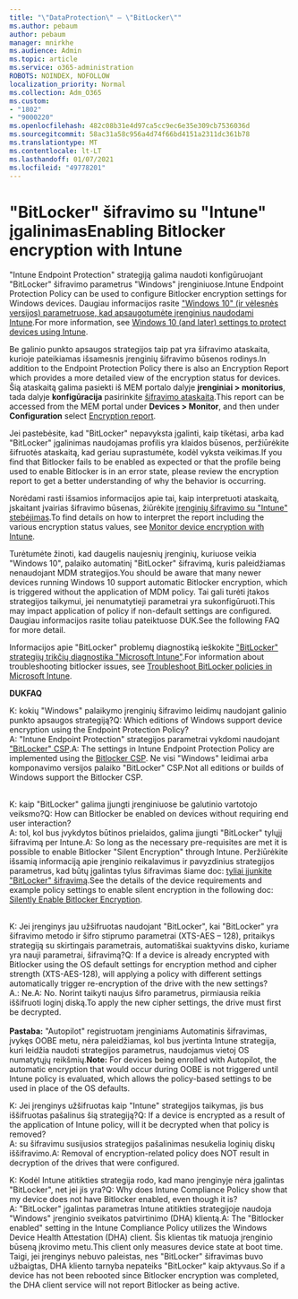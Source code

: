 ```yaml
---
title: "\"DataProtection\" – \"BitLocker\""
ms.author: pebaum
author: pebaum
manager: mnirkhe
ms.audience: Admin
ms.topic: article
ms.service: o365-administration
ROBOTS: NOINDEX, NOFOLLOW
localization_priority: Normal
ms.collection: Adm_O365
ms.custom:
- "1802"
- "9000220"
ms.openlocfilehash: 482c08b31e4d97ca5cc9ec6e35e309cb7536036d
ms.sourcegitcommit: 58ac31a58c956a4d74f66bd4151a2311dc361b78
ms.translationtype: MT
ms.contentlocale: lt-LT
ms.lasthandoff: 01/07/2021
ms.locfileid: "49778201"
---
```

# <a name="enabling-bitlocker-encryption-with-intune"></a><span data-ttu-id="20e5a-102">"BitLocker" šifravimo su "Intune" įgalinimas</span><span class="sxs-lookup"><span data-stu-id="20e5a-102">Enabling Bitlocker encryption with Intune</span></span>

<span data-ttu-id="20e5a-103">"Intune Endpoint Protection" strategiją galima naudoti konfigūruojant "BitLocker" šifravimo parametrus "Windows" įrenginiuose.</span><span class="sxs-lookup"><span data-stu-id="20e5a-103">Intune Endpoint Protection Policy can be used to configure Bitlocker encryption settings for Windows devices.</span></span> <span data-ttu-id="20e5a-104">Daugiau informacijos rasite ["Windows 10" (ir vėlesnės versijos) parametruose, kad apsaugotumėte įrenginius naudodami Intune](https://docs.microsoft.com/intune/endpoint-protection-windows-10#windows-encryption).</span><span class="sxs-lookup"><span data-stu-id="20e5a-104">For more information, see [Windows 10 (and later) settings to protect devices using Intune](https://docs.microsoft.com/intune/endpoint-protection-windows-10#windows-encryption).</span></span>

<span data-ttu-id="20e5a-105">Be galinio punkto apsaugos strategijos taip pat yra šifravimo ataskaita, kurioje pateikiamas išsamesnis įrenginių šifravimo būsenos rodinys.</span><span class="sxs-lookup"><span data-stu-id="20e5a-105">In addition to the Endpoint Protection Policy there is also an Encryption Report which provides a more detailed view of the encryption status for devices.</span></span> <span data-ttu-id="20e5a-106">Šią ataskaitą galima pasiekti iš MEM portalo dalyje **įrenginiai > monitorius**, tada dalyje **konfigūracija** pasirinkite [šifravimo ataskaita](https://endpoint.microsoft.com/#blade/Microsoft_Intune_DeviceSettings/DevicesMonitorMenu/encryptionReport).</span><span class="sxs-lookup"><span data-stu-id="20e5a-106">This report can be accessed from the MEM portal under **Devices > Monitor**, and then under **Configuration** select [Encryption report](https://endpoint.microsoft.com/#blade/Microsoft_Intune_DeviceSettings/DevicesMonitorMenu/encryptionReport).</span></span>

<span data-ttu-id="20e5a-107">Jei pastebėsite, kad "BitLocker" nepavyksta įgalinti, kaip tikėtasi, arba kad "BitLocker" įgalinimas naudojamas profilis yra klaidos būsenos, peržiūrėkite šifruotės ataskaitą, kad geriau suprastumėte, kodėl vyksta veikimas.</span><span class="sxs-lookup"><span data-stu-id="20e5a-107">If you find that Bitlocker fails to be enabled as expected or that the profile being used to enable Bitlocker is in an error state, please review the encryption report to get a better understanding of why the behavior is occurring.</span></span>

<span data-ttu-id="20e5a-108">Norėdami rasti išsamios informacijos apie tai, kaip interpretuoti ataskaitą, įskaitant įvairias šifravimo būsenas, žiūrėkite [įrenginių šifravimo su "Intune" stebėjimas](https://docs.microsoft.com/mem/intune/protect/encryption-monitor).</span><span class="sxs-lookup"><span data-stu-id="20e5a-108">To find details on how to interpret the report including the various encryption status values, see [Monitor device encryption with Intune](https://docs.microsoft.com/mem/intune/protect/encryption-monitor).</span></span>

<span data-ttu-id="20e5a-109">Turėtumėte žinoti, kad daugelis naujesnių įrenginių, kuriuose veikia "Windows 10", palaiko automatinį "BitLocker" šifravimą, kuris paleidžiamas nenaudojant MDM strategijos.</span><span class="sxs-lookup"><span data-stu-id="20e5a-109">You should be aware that many newer devices running Windows 10 support automatic Bitlocker encryption, which is triggered without the application of MDM policy.</span></span> <span data-ttu-id="20e5a-110">Tai gali turėti įtakos strategijos taikymui, jei nenumatytieji parametrai yra sukonfigūruoti.</span><span class="sxs-lookup"><span data-stu-id="20e5a-110">This may impact application of policy if non-default settings are configured.</span></span> <span data-ttu-id="20e5a-111">Daugiau informacijos rasite toliau pateiktuose DUK.</span><span class="sxs-lookup"><span data-stu-id="20e5a-111">See the following FAQ for more detail.</span></span>

<span data-ttu-id="20e5a-112">Informacijos apie "BitLocker" problemų diagnostiką ieškokite ["BitLocker" strategijų trikčių diagnostika "Microsoft Intune"](https://docs.microsoft.com/intune/protect/troubleshoot-bitlocker-policies).</span><span class="sxs-lookup"><span data-stu-id="20e5a-112">For information about troubleshooting bitlocker issues, see [Troubleshoot BitLocker policies in Microsoft Intune](https://docs.microsoft.com/intune/protect/troubleshoot-bitlocker-policies).</span></span>
 
 
<span data-ttu-id="20e5a-113">**DUK**</span><span class="sxs-lookup"><span data-stu-id="20e5a-113">**FAQ**</span></span>

<span data-ttu-id="20e5a-114">K: kokių "Windows" palaikymo įrenginių šifravimo leidimų naudojant galinio punkto apsaugos strategiją?</span><span class="sxs-lookup"><span data-stu-id="20e5a-114">Q: Which editions of Windows support device encryption using the Endpoint Protection Policy?</span></span><br>
<span data-ttu-id="20e5a-115">A: "Intune Endpoint Protection" strategijos parametrai vykdomi naudojant ["BitLocker" CSP](https://docs.microsoft.com/windows/client-management/mdm/bitlocker-csp).</span><span class="sxs-lookup"><span data-stu-id="20e5a-115">A: The settings in Intune Endpoint Protection Policy are implemented using the [Bitlocker CSP](https://docs.microsoft.com/windows/client-management/mdm/bitlocker-csp).</span></span> <span data-ttu-id="20e5a-116">Ne visi "Windows" leidimai arba komponavimo versijos palaiko "BitLocker" CSP.</span><span class="sxs-lookup"><span data-stu-id="20e5a-116">Not all editions or builds of Windows support the Bitlocker CSP.</span></span> <br><br>

<span data-ttu-id="20e5a-117">K: kaip "BitLocker" galima įjungti įrenginiuose be galutinio vartotojo veiksmo?</span><span class="sxs-lookup"><span data-stu-id="20e5a-117">Q: How can Bitlocker be enabled on devices without requiring end user interaction?</span></span><br>
<span data-ttu-id="20e5a-118">A: tol, kol bus įvykdytos būtinos prielaidos, galima įjungti "BitLocker" tylųjį šifravimą per Intune.</span><span class="sxs-lookup"><span data-stu-id="20e5a-118">A: So long as the necessary pre-requisites are met it is possible to enable Bitlocker "Silent Encryption" through Intune.</span></span> <span data-ttu-id="20e5a-119">Peržiūrėkite išsamią informaciją apie įrenginio reikalavimus ir pavyzdinius strategijos parametrus, kad būtų įgalintas tylus šifravimas šiame doc: [tyliai įjunkite "BitLocker" šifravimą](https://docs.microsoft.com/mem/intune/protect/encrypt-devices#silently-enable-bitlocker-on-devices).</span><span class="sxs-lookup"><span data-stu-id="20e5a-119">See the details of the device requirements and example policy settings to enable silent encryption in the following doc: [Silently Enable Bitlocker Encryption](https://docs.microsoft.com/mem/intune/protect/encrypt-devices#silently-enable-bitlocker-on-devices).</span></span> <br><br>

<span data-ttu-id="20e5a-120">K: Jei įrenginys jau užšifruotas naudojant "BitLocker", kai "BitLocker" yra šifravimo metodo ir šifro stiprumo parametrai (XTS-AES – 128), pritaikys strategiją su skirtingais parametrais, automatiškai suaktyvins disko, kuriame yra nauji parametrai, šifravimą?</span><span class="sxs-lookup"><span data-stu-id="20e5a-120">Q: If a device is already encrypted with Bitlocker using the OS default settings for encryption method and cipher strength (XTS-AES-128), will applying a policy with different settings automatically trigger re-encryption of the drive with the new settings?</span></span><br>
<span data-ttu-id="20e5a-121">A.: Ne.</span><span class="sxs-lookup"><span data-stu-id="20e5a-121">A: No.</span></span> <span data-ttu-id="20e5a-122">Norint taikyti naujus šifro parametrus, pirmiausia reikia iššifruoti loginį diską.</span><span class="sxs-lookup"><span data-stu-id="20e5a-122">To apply the new cipher settings, the drive must first be decrypted.</span></span><br><br>
<span data-ttu-id="20e5a-123">**Pastaba:** "Autopilot" registruotam įrenginiams Automatinis šifravimas, įvykęs OOBE metu, nėra paleidžiamas, kol bus įvertinta Intune strategija, kuri leidžia naudoti strategijos parametrus, naudojamus vietoj OS numatytųjų reikšmių.</span><span class="sxs-lookup"><span data-stu-id="20e5a-123">**Note:** For devices being enrolled with Autopilot, the automatic encryption that would occur during OOBE is not triggered until Intune policy is evaluated, which allows the policy-based settings to be used in place of the OS defaults.</span></span>
 
<span data-ttu-id="20e5a-124">K: Jei įrenginys užšifruotas kaip "Intune" strategijos taikymas, jis bus iššifruotas pašalinus šią strategiją?</span><span class="sxs-lookup"><span data-stu-id="20e5a-124">Q: If a device is encrypted as a result of the  application of Intune policy, will it be decrypted when that policy is removed?</span></span><br>
<span data-ttu-id="20e5a-125">A: su šifravimu susijusios strategijos pašalinimas nesukelia loginių diskų iššifravimo.</span><span class="sxs-lookup"><span data-stu-id="20e5a-125">A: Removal of encryption-related policy does NOT result in decryption of the drives that were configured.</span></span>
 
<span data-ttu-id="20e5a-126">K: Kodėl Intune atitikties strategija rodo, kad mano įrenginyje nėra įgalintas "BitLocker", net jei jis yra?</span><span class="sxs-lookup"><span data-stu-id="20e5a-126">Q: Why does Intune Compliance Policy show that my device does not have Bitlocker enabled, even though it is?</span></span><br>
<span data-ttu-id="20e5a-127">A: "BitLocker" įgalintas parametras Intune atitikties strategijoje naudoja "Windows" įrenginio sveikatos patvirtinimo (DHA) klientą.</span><span class="sxs-lookup"><span data-stu-id="20e5a-127">A: The "Bitlocker enabled" setting in the Intune Compliance Policy utilizes the Windows Device Health Attestation  (DHA) client.</span></span> <span data-ttu-id="20e5a-128">Šis klientas tik matuoja įrenginio būseną įkrovimo metu.</span><span class="sxs-lookup"><span data-stu-id="20e5a-128">This client only measures device state at boot time.</span></span> <span data-ttu-id="20e5a-129">Taigi, jei įrenginys nebuvo paleistas, nes "BitLocker" šifravimas buvo užbaigtas, DHA kliento tarnyba nepateiks "BitLocker" kaip aktyvaus.</span><span class="sxs-lookup"><span data-stu-id="20e5a-129">So if a device has not been rebooted since Bitlocker encryption was completed, the DHA client service will not report Bitlocker as being active.</span></span>
 
 